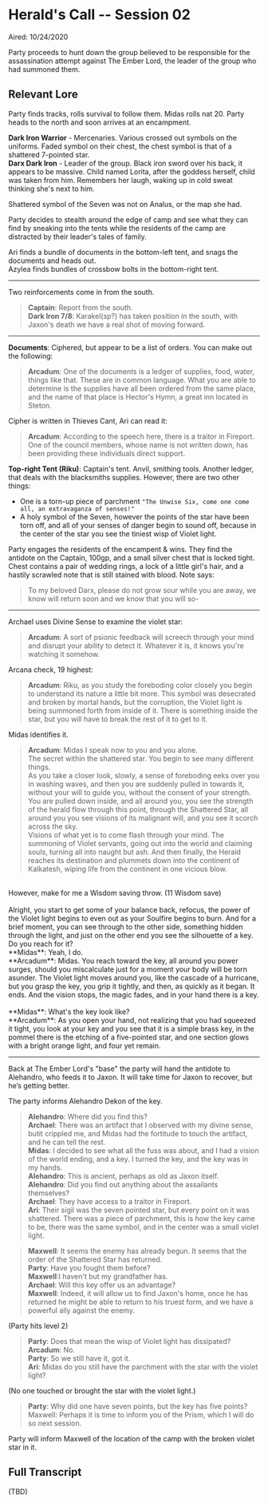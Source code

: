 # Herald's Call -- Session 02

Aired: 10/24/2020

Party proceeds to hunt down the group believed to be responsible for the assassination attempt against The Ember Lord, the leader of the group who had summoned them.

## Relevant Lore

Party finds tracks, rolls survival to follow them. Midas rolls nat 20. Party heads to the north and soon arrives at an encampment.

**Dark Iron Warrior** - Mercenaries. Various crossed out symbols on the uniforms. Faded symbol on their chest, the chest symbol is that of a shattered 7-pointed star.<br>
**Darx Dark Iron** - Leader of the group. Black iron sword over his back, it appears to be massive. Child named Lorita, after the goddess herself, child was taken from him. Remembers her laugh, waking up in cold sweat thinking she's next to him.

Shattered symbol of the Seven was not on Analus, or the map she had.

Party decides to stealth around the edge of camp and see what they can find by sneaking into the tents while the residents of the camp are distracted by their leader's tales of family.

Ari finds a bundle of documents in the bottom-left tent, and snags the documents and heads out.<br>
Azylea finds bundles of crossbow bolts in the bottom-right tent.

---

Two reinforcements come in from the south.<br>
> **Captain**: Report from the south.<br>
> **Dark Iron 7/8**: Karakel(sp?) has taken position in the south, with Jaxon's death we have a real shot of moving forward.

---

**Documents**: Ciphered, but appear to be a list of orders. You can make out the following:
> **Arcadum**: One of the documents is a ledger of supplies, food, water, things like that. These are in common language. What you are able to determine is the supplies have all been ordered from the same place, and the name of that place is Hector's Hymn, a great inn located in Steton.

Cipher is written in Thieves Cant, Ari can read it:
> **Arcadum**: According to the speech here, there is a traitor in Fireport. One of the council members, whose name is not written down, has been providing these individuals direct support.

**Top-right Tent (Riku)**: Captain's tent. Anvil, smithing tools. Another ledger, that deals with the blacksmiths supplies. However, there are two other things:
* One is a torn-up piece of parchment `"The Unwise Six, come one come all, an extravaganza of senses!"`
* A holy symbol of the Seven, however the points of the star have been torn off, and all of your senses of danger begin to sound off, because in the center of the star you see the tiniest wisp of Violet light.

Party engages the residents of the encampent & wins. They find the antidote on the Captain, 100gp, and a small silver chest that is locked tight. Chest contains a pair of wedding rings, a lock of a little girl's hair, and a hastily scrawled note that is still stained with blood. Note says:
> To my beloved Darx, please do not grow sour while you are away, we know will return soon and we know that you will so-

---

Archael uses Divine Sense to examine the violet star:
> **Arcadum**: A sort of psionic feedback will screech through your mind and disrupt your ability to detect it. Whatever it is, it knows you're watching it somehow.

Arcana check, 19 highest: 
> **Arcadum**: Riku, as you study the foreboding color closely you begin to understand its nature a little bit more. This symbol was desecrated and broken by mortal hands, but the corruption, the Violet light is being summoned forth from inside of it. There is something inside the star, but you will have to break the rest of it to get to it.

Midas identifies it.

> **Arcadum**: Midas I speak now to you and you alone.<br>
The secret within the shattered star. You begin to see many different things.<br>
As you take a closer look, slowly, a sense of foreboding eeks over you in washing waves, and then you are suddenly pulled in towards it, without your will to guide you, without the consent of your strength. You are pulled down inside, and all around you, you see the strength of the herald flow through this point, through the Shattered Star, all around you you see visions of its malignant will, and you see it scorch across the sky.<br>
Visions of what yet is to come flash through your mind. The summoning of Violet servants, going out into the world and claiming souls, turning all into naught but ash. And then finally, the Herald reaches its destination and plummets down into the continent of Kalkatesh, wiping life from the continent in one vicious blow.<br>
<br>
However, make for me a Wisdom saving throw. (11 Wisdom save)<br>
<br>
Alright, you start to get some of your balance back, refocus, the power of the Violet light begins to even out as your Soulfire begins to burn. And for a brief moment, you can see through to the other side, something hidden through the light, and just on the other end you see the silhouette of a key. Do you reach for it?<br>
**Midas**: Yeah, I do.<br>
**Arcadum**: Midas. You reach toward the key, all around you power surges, should you miscalculate just for a moment your body will be torn asunder. The Violet light moves around you, like the cascade of a hurricane, but you grasp the key, you grip it tightly, and then, as quickly as it began. It ends. And the vision stops, the magic fades, and in your hand there is a key.<br>
<br>
**Midas**: What's the key look like?<br>
**Arcadum**: As you open your hand, not realizing that you had squeezed it tight, you look at your key and you see that it is a simple brass key, in the pommel there is the etching of a five-pointed star, and one section glows with a bright orange light, and four yet remain.

---

Back at The Ember Lord's "base" the party will hand the antidote to Alehandro, who feeds it to Jaxon. It will take time for Jaxon to recover, but he’s getting better.

The party informs Alehandro Dekon of the key.

> **Alehandro**: Where did you find this?<br>
**Archael**: There was an artifact that I observed with my divine sense, butit crippled me, and Midas had the fortitude to touch the artifact, and he can tell the rest.<br>
**Midas**: I decided to see what all the fuss was about, and I had a vision of the world ending, and a key. I turned the key, and the key was in my hands.<br>
**Alehandro**: This is ancient, perhaps as old as Jaxon itself.<br>
**Alehandro**: Did you find out anything about the assailants themselves?<br>
**Archael**: They have access to a traitor in Fireport.<br>
**Ari**: Their sigil was the seven pointed star, but every point on it was shattered. There was a piece of parchment, this is how the key came to be, there was the same symbol, and in the center was a small violet light.<br>

> **Maxwell**: It seems the enemy has already begun. It seems that the order of the Shattered Star has returned.<br>
**Party**: Have you fought them before?<br>
**Maxwell**:I haven't but my grandfather has.<br>
**Archael**: Will this key offer us an advantage?<br>
**Maxwell**: Indeed, it will allow us to find Jaxon's home, once he has returned he might be able to return to his truest form, and we have a powerful ally against the enemy.<br>

(Party hits level 2)

> **Party**: Does that mean the wisp of Violet light has dissipated?<br>
**Arcadum**: No.<br>
**Party**: So we still have it, got it.<br>
**Ari**: Midas do you still have the parchment with the star with the violet light?<br>

(No one touched or brought the star with the violet light.)

> **Party**: Why did one have seven points, but the key has five points?
Maxwell: Perhaps it is time to inform you of the Prism, which I will do so next session.

Party will inform Maxwell of the location of the camp with the broken violet star in it.


## Full Transcript

(TBD)
